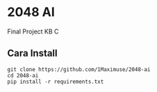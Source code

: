 # 2048 AI

Final Project KB C

## Cara Install

```
git clone https://github.com/1Maximuse/2048-ai
cd 2048-ai
pip install -r requirements.txt
```